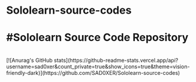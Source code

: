 # Sololearn-source-codes
<h1>#Sololearn Source Code Repository</h2>
<br/>
[![Anurag's GitHub stats](https://github-readme-stats.vercel.app/api?username=sad0xer&count_private=true&show_icons=true&theme=vision-friendly-dark)](https://github.com/SAD0XER/Sololearn-source-codes)